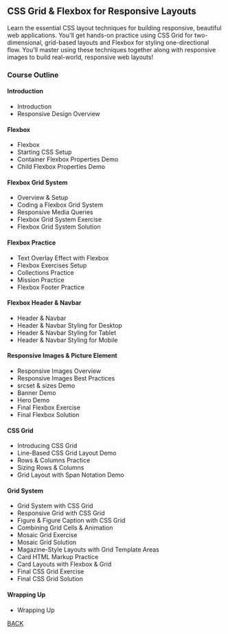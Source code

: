 ## CSS Grid & Flexbox for Responsive Layouts

Learn the essential CSS layout techniques for building responsive, beautiful web applications. You'll get hands-on practice using CSS Grid for two-dimensional, grid-based layouts and Flexbox for styling one-directional flow. You'll master using these techniques together along with responsive images to build real-world, responsive web layouts!

<!-- Course Website (https://frontendmasters.github.io/grid-flexbox-v2/) -->

### Course Outline
#### Introduction
- Introduction
- Responsive Design Overview

#### Flexbox
- Flexbox
- Starting CSS Setup
- Container Flexbox Properties Demo
- Child Flexbox Properties Demo

#### Flexbox Grid System
- Overview & Setup
- Coding a Flexbox Grid System
- Responsive Media Queries
- Flexbox Grid System Exercise
- Flexbox Grid System Solution

#### Flexbox Practice
- Text Overlay Effect with Flexbox
- Flexbox Exercises Setup
- Collections Practice
- Mission Practice
- Flexbox Footer Practice

#### Flexbox Header & Navbar
- Header & Navbar
- Header & Navbar Styling for Desktop
- Header & Navbar Styling for Tablet
- Header & Navbar Styling for Mobile

#### Responsive Images & Picture Element
- Responsive Images Overview
- Responsive Images Best Practices
- srcset & sizes Demo
- Banner Demo
- Hero Demo
- Final Flexbox Exercise
- Final Flexbox Solution

#### CSS Grid
- Introducing CSS Grid
- Line-Based CSS Grid Layout Demo
- Rows & Columns Practice
- Sizing Rows & Columns
- Grid Layout with Span Notation Demo

#### Grid System
- Grid System with CSS Grid
- Responsive Grid with CSS Grid
- Figure & Figure Caption with CSS Grid
- Combining Grid Cells & Animation
- Mosaic Grid Exercise
- Mosaic Grid Solution
- Magazine-Style Layouts with Grid Template Areas
- Card HTML Markup Practice
- Card Layouts with Flexbox & Grid
- Final CSS Grid Exercise
- Final CSS Grid Solution

#### Wrapping Up
- Wrapping Up

[BACK](./README.md)